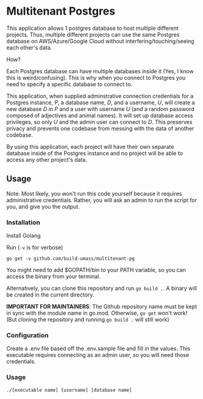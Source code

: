 # Multitenant Postgres
This application allows 1 postgres database to host multiple different projects. Thus, multiple different projects can use the same Postgres database on AWS/Azure/Google Cloud without interfering/touching/seeing each other's data.

How?

Each Postgres database can have multiple databases inside it (Yes, I know this is weird/confusing). This is why when you connect to Postgres you need to specify a specific database to connect to.

This application, when supplied adminstrative connection credentials for a Postgres instance, *P*, a database name, *D*, and a username, *U*, will create a new database *D* in *P* and a user with username *U* (and a random password composed of adjectives and animal names). It will set up database access privileges, so only *U* and the admin user can connect to *D*. This preserves privacy and prevents one codebase from messing with the data of another codebase.

By using this application, each project will have their own separate database inside of the Postgres instance and no project will be able to access any other project's data.

## Usage
Note: Most likely, you won't run this code yourself because it requires administrative credentials. Rather, you will ask an admin to run the script for you, and give you the output.

### Installation
Install Golang

Run (`-v` is for verbose)
```
go get -v github.com/build-umass/multitenant-pg
```
You might need to add $GOPATH/bin to your PATH variable, so you can access the binary from your terminal.

Alternatively, you can clone this repository and run `go build .`. A binary will be created in the current directory.

**IMPORTANT FOR MAINTAINERS**: The Github repository name must be kept in sync with the module name in go.mod. Otherwise, `go get` won't work! (But cloning the repository and running `go build .` will still work)
### Configuration
Create a .env file based off the .env.sample file and fill in the values. This executable requires connecting as an admin user, so you will need those credentials.
### Usage
`./[executable name] [username] [database name]`